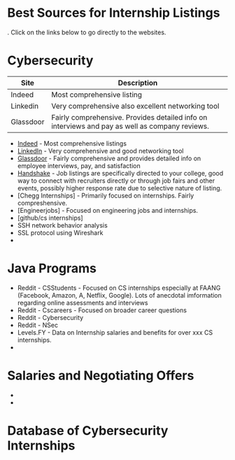 # Best Sources for Internship Listings
. Click on the links below to go directly to the websites.
# Cybersecurity

|Site|Description|
|---|---|
|Indeed|Most comprehensive listing|
|Linkedin|Very comprehensive also excellent networking tool|
|Glassdoor|Fairly comprehensive. Provides detailed info on interviews and pay as well as company reviews.


- [Indeed](fokus_deutsch_transcript_ep10.pdf)  - Most comprehensive listings
- [LinkedIn](https://github.com/ekellmont/Fokus-Deutsch/blob/main/fokus_deutsch_transcript_ep10.pdf) - Very comprehensive and good networking tool
- [Glassdoor](Password_Legal_Presentation.pdf) - Fairly comprehensive and provides detailed info on employee interviews, pay, and satisfaction
- [Handshake](transcripts) - Job listings are specifically directed to your college, good way to connect with recruiters directly or through job fairs and other events, possibly higher response rate due to selective nature of listing.
- [Chegg Internships] - Primarily focused on internships. Fairly compreshensive.
- [Engineerjobs] - Focused on engineering jobs and internships. 
- [github/cs internships]
- SSH network behavior analysis 
- SSL protocol using Wireshark
- 
# Java Programs
- Reddit - CSStudents - Focused on CS internships especially at FAANG (Facebook, Amazon, A, Netflix, Google). Lots of anecdotal imformation regarding online assessments and interviews
- Reddit - Cscareers - Focused on broader career questions
- Reddit - Cybersecurity 
- Reddit - NSec
- Levels.FY - Data on Internship salaries and benefits for over xxx CS internships.
- 
# Salaries and Negotiating Offers
-
-

# Database of Cybersecurity Internships
